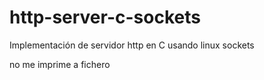 # http-server-c-sockets

Implementación de servidor http en C usando linux sockets


no me imprime a fichero